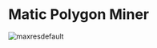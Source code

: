 # Matic Polygon Miner
![maxresdefault](https://user-images.githubusercontent.com/107688534/175360335-e1a46930-e7ef-4090-a6f6-2a3d28700250.jpg)

